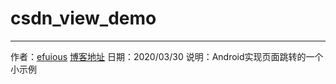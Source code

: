 # csdn_view_demo
---
作者：[efuious](https://blog.csdn.net/efuious)
[博客地址](https://blog.csdn.net/efuious/article/details/105201229)
日期：2020/03/30
说明：Android实现页面跳转的一个小示例
